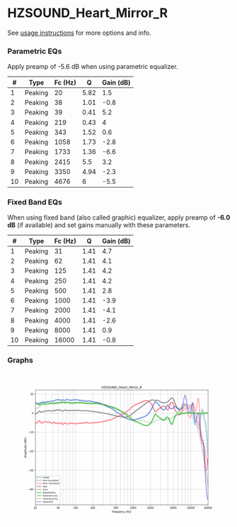 # HZSOUND_Heart_Mirror_R
See [usage instructions](https://github.com/jaakkopasanen/AutoEq#usage) for more options and info.

### Parametric EQs
Apply preamp of -5.6 dB when using parametric equalizer.

|   # | Type    |   Fc (Hz) |    Q |   Gain (dB) |
|-----|---------|-----------|------|-------------|
|   1 | Peaking |        20 | 5.82 |         1.5 |
|   2 | Peaking |        38 | 1.01 |        -0.8 |
|   3 | Peaking |        39 | 0.41 |         5.2 |
|   4 | Peaking |       219 | 0.43 |         4   |
|   5 | Peaking |       343 | 1.52 |         0.6 |
|   6 | Peaking |      1058 | 1.73 |        -2.8 |
|   7 | Peaking |      1733 | 1.36 |        -6.6 |
|   8 | Peaking |      2415 | 5.5  |         3.2 |
|   9 | Peaking |      3350 | 4.94 |        -2.3 |
|  10 | Peaking |      4676 | 6    |        -5.5 |

### Fixed Band EQs
When using fixed band (also called graphic) equalizer, apply preamp of **-6.0 dB** (if available) and set gains manually with these parameters.

|   # | Type    |   Fc (Hz) |    Q |   Gain (dB) |
|-----|---------|-----------|------|-------------|
|   1 | Peaking |        31 | 1.41 |         4.7 |
|   2 | Peaking |        62 | 1.41 |         4.1 |
|   3 | Peaking |       125 | 1.41 |         4.2 |
|   4 | Peaking |       250 | 1.41 |         4.2 |
|   5 | Peaking |       500 | 1.41 |         2.8 |
|   6 | Peaking |      1000 | 1.41 |        -3.9 |
|   7 | Peaking |      2000 | 1.41 |        -4.1 |
|   8 | Peaking |      4000 | 1.41 |        -2.6 |
|   9 | Peaking |      8000 | 1.41 |         0.9 |
|  10 | Peaking |     16000 | 1.41 |        -0.8 |

### Graphs
![](./HZSOUND_Heart_Mirror_R.png)
